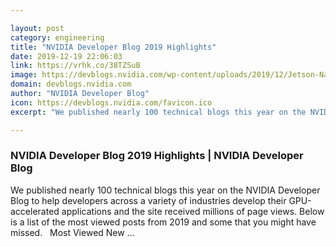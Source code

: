 ```yaml
---

layout: post
category: engineering
title: "NVIDIA Developer Blog 2019 Highlights"
date: 2019-12-19 22:06:03
link: https://vrhk.co/38TZSuB
image: https://devblogs.nvidia.com/wp-content/uploads/2019/12/Jetson-Nano_3QTR-Front_Left-1920px-625x473.png
domain: devblogs.nvidia.com
author: "NVIDIA Developer Blog"
icon: https://devblogs.nvidia.com/favicon.ico
excerpt: "We published nearly 100 technical blogs this year on the NVIDIA Developer Blog to help developers across a variety of industries develop their GPU-accelerated applications and the site received millions of page views. Below is a list of the most viewed posts from 2019 and some that you might have missed.   Most Viewed New …"

---
```


### NVIDIA Developer Blog 2019 Highlights | NVIDIA Developer Blog

We published nearly 100 technical blogs this year on the NVIDIA Developer Blog to help developers across a variety of industries develop their GPU-accelerated applications and the site received millions of page views. Below is a list of the most viewed posts from 2019 and some that you might have missed.   Most Viewed New …